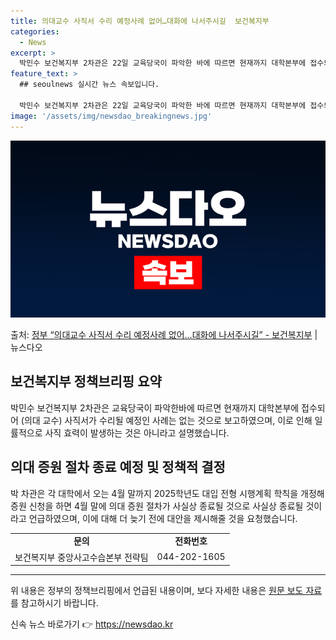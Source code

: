 ```yaml
---
title: 의대교수 사직서 수리 예정사례 없어…대화에 나서주시길  보건복지부
categories:
  - News
excerpt: >
  박민수 보건복지부 2차관은 22일 교육당국이 파악한 바에 따르면 현재까지 대학본부에 접수되어 (의대 교수) …
feature_text: >
  ## seoulnews 실시간 뉴스 속보입니다.

  박민수 보건복지부 2차관은 22일 교육당국이 파악한 바에 따르면 현재까지 대학본부에 접수되어 (의대 교수) …
image: '/assets/img/newsdao_breakingnews.jpg'
---
```


![뉴스다오 속보](/assets/img/newsdao_breakingnews.jpg)

<p>출처: <a href="https://newsdao.kr/3639" rel="dofollow">정부 “의대교수 사직서 수리 예정사례 없어…대화에 나서주시길”  - 보건복지부</a> | 뉴스다오</p>

<h2 data-ke-size="size26">보건복지부 정책브리핑 요약</h2>
<p data-ke-size="size16">박민수 보건복지부 2차관은 교육당국이 파악한바에 따르면 현재까지 대학본부에 접수되어 (의대 교수) 사직서가 수리될 예정인 사례는 없는 것으로 보고하였으며, 이로 인해 일률적으로 사직 효력이 발생하는 것은 아니라고 설명했습니다.</p>

<h2 data-ke-size="size26">의대 증원 절차 종료 예정 및 정책적 결정</h2>
<p data-ke-size="size16">박 차관은 각 대학에서 오는 4월 말까지 2025학년도 대입 전형 시행계획 학칙을 개정해 증원 신청을 하면 4월 말에 의대 증원 절차가 사실상 종료될 것으로 사실상 종료될 것이라고 언급하였으며, 이에 대해 더 늦기 전에 대안을 제시해줄 것을 요청했습니다.</p>

<table>
  <tr>
    <td style="text-align: center; height: 17px;"><b>문의</b></td>
    <td style="text-align: center; height: 17px;"><b>전화번호</b></td>
  </tr>
  <tr>
    <td style="text-align: center; height: 17px;">보건복지부 중앙사고수습본부 전략팀</td>
    <td style="text-align: center; height: 17px;">044-202-1605</td>
  </tr>
</table>
<hr> 

<p data-ke-size="size16">위 내용은 정부의 정책브리핑에서 언급된 내용이며, 보다 자세한 내용은 <a href="https://newsdao.kr/3639">원문 보도 자료</a>를 참고하시기 바랍니다.</p> 

신속 뉴스 바로가기 👉 <a href="https://newsdao.kr" rel="dofollow">https://newsdao.kr</a>


